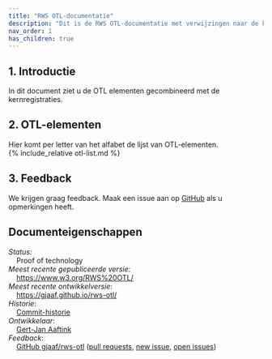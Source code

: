 ```yaml
---
title: "RWS OTL-documentatie"
description: "Dit is de RWS OTL-documentatie met verwijzingen naar de kernregistraties."
nav_order: 1
has_children: true
---
```

## 1. Introductie
In dit document ziet u de OTL elementen gecombineerd met de kernregistraties.

## 2. OTL-elementen
Hier komt per letter van het alfabet de lijst van OTL-elementen.  
{% include_relative otl-list.md %}

## 3. Feedback
We krijgen graag feedback. Maak een issue aan op [GitHub](https://github.com/gjaaf/rws-otl) als u opmerkingen heeft.

## Documenteigenschappen
*Status:*  
&nbsp;&nbsp;&nbsp;&nbsp;Proof of technology  
*Meest recente gepubliceerde versie*:  
&nbsp;&nbsp;&nbsp;&nbsp;https://www.w3.org/RWS%20OTL/  
*Meest recente ontwikkelversie*:  
&nbsp;&nbsp;&nbsp;&nbsp;https://gjaaf.github.io/rws-otl/  
*Historie*:  
&nbsp;&nbsp;&nbsp;&nbsp;[Commit-historie](https://github.com/gjaaf/rws-otl/commits/)  
*Ontwikkelaar*:  
&nbsp;&nbsp;&nbsp;&nbsp;[Gert-Jan Aaftink](https://gjaaf.github.io/)  
*Feedback*:  
&nbsp;&nbsp;&nbsp;&nbsp;[GitHub gjaaf/rws-otl](https://github.com/gjaaf/rws-otl) ([pull requests](https://github.com/gjaaf/rws-otl/pulls), [new issue](https://github.com/gjaaf/rws-otl/issues/new/choose), [open issues](https://github.com/gjaaf/rws-otl/issues))  
